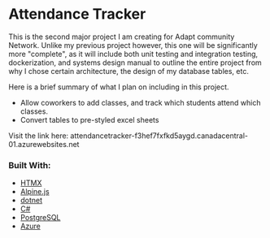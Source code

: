 # Attendance Tracker

This is the second major project I am creating for Adapt community Network. Unlike my previous project however, this one will be significantly more "complete", as it will include both unit testing and integration testing, dockerization, and systems design manual to outline the entire project from why I chose certain architecture, the design of my database tables, etc.

Here is a brief summary of what I plan on including in this project.

* Allow coworkers to add classes, and track which students attend which classes.
* Convert tables to pre-styled excel sheets

Visit the link here: attendancetracker-f3hef7fxfkd5aygd.canadacentral-01.azurewebsites.net

### Built With:
* [HTMX](https://htmx.org/)
* [Alpine.js](https://alpinejs.dev/)
* [dotnet](https://dotnet.microsoft.com/en-us/)
* [C#](https://learn.microsoft.com/en-us/dotnet/csharp/)
* [PostgreSQL](https://www.postgresql.org/)
* [Azure](https://azure.microsoft.com/en-us/)
